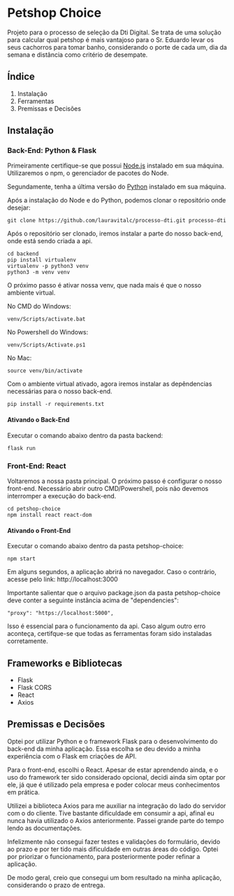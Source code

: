 
# Petshop Choice

Projeto para o processo de seleção da Dti Digital. Se trata de uma solução para calcular qual petshop é mais vantajoso para o Sr. Eduardo levar os seus cachorros para tomar banho, considerando o porte de cada um, dia da semana e distância como critério de desempate.

## Índice
1. Instalação
2. Ferramentas
3. Premissas e Decisões
## Instalação

### Back-End: Python & Flask
Primeiramente certifique-se que possui [Node.js](https://nodejs.org/en) instalado em sua máquina. Utilizaremos o npm, o gerenciador de pacotes do Node.

Segundamente, tenha a última versão do [Python](https://www.python.org/downloads/) instalado em sua máquina.

Após a instalação do Node e do Python, podemos clonar o repositório onde desejar:

```
git clone https://github.com/lauravitalc/processo-dti.git processo-dti
```

Após o repositório ser clonado, iremos instalar a parte do nosso back-end, onde está sendo criada a api.

```
cd backend
pip install virtualenv 
virtualenv -p python3 venv
python3 -m venv venv 
```

O próximo passo é ativar nossa venv, que nada mais é que o nosso ambiente virtual.

No CMD do Windows:
```
venv/Scripts/activate.bat
```

No Powershell do Windows:
```
venv/Scripts/Activate.ps1
```

No Mac:
```
source venv/bin/activate
```

Com o ambiente virtual ativado, agora iremos instalar as depêndencias necessárias para o nosso back-end.

```
pip install -r requirements.txt
```
#### Ativando o Back-End
Executar o comando abaixo dentro da pasta backend:

```
flask run 
```

### Front-End: React

Voltaremos a nossa pasta principal. O próximo passo é configurar o nosso front-end. 
Necessário abrir outro CMD/Powershell, pois não devemos interromper a execução do back-end.

```
cd petshop-choice
npm install react react-dom
```

#### Ativando o Front-End

Executar o comando abaixo dentro da pasta petshop-choice:

```
npm start
```

Em alguns segundos, a aplicação abrirá no navegador. Caso o contrário, acesse pelo link: 
http://localhost:3000

Importante salientar que o arquivo package.json da pasta petshop-choice deve conter a seguinte instância acima de "dependencies":

```
"proxy": "https://localhost:5000",
```

Isso é essencial para o funcionamento da api. Caso algum outro erro aconteça, certifque-se que todas as ferramentas foram sido instaladas corretamente.

## Frameworks e Bibliotecas

 - Flask
 - Flask CORS
 - React
 - Axios

## Premissas e Decisões

Optei por utilizar Python e o framework Flask para o desenvolvimento do back-end da minha aplicação. Essa escolha se deu devido a minha experiência com o Flask em criações de API. 

Para o front-end, escolhi o React. Apesar de estar aprendendo ainda, e o uso do framework ter sido considerado opcional, decidi ainda sim optar por ele, já que é utilizado pela empresa e poder colocar meus conhecimentos em prática.

Utilizei a biblioteca Axios para me auxiliar na integração do lado do servidor com o do cliente. Tive bastante dificuldade em consumir a api, afinal eu nunca havia utilizado o Axios anteriormente. Passei grande parte do tempo lendo as documentações.

Infelizmente não consegui fazer testes e validações do formulário, devido ao prazo e por ter tido mais dificuldade em outras áreas do código. Optei por priorizar o funcionamento, para posteriormente poder refinar a aplicação.

De modo geral, creio que consegui um bom resultado na minha aplicação, considerando o prazo de entrega. 